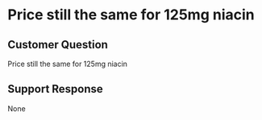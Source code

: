 # Price still the same for 125mg niacin

## Customer Question

Price still the same for 125mg niacin

## Support Response

None
